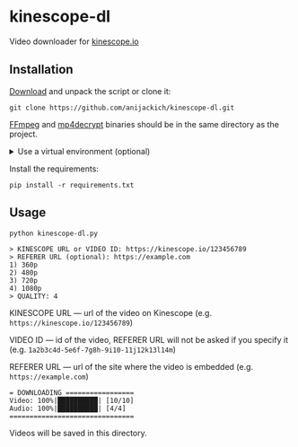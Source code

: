 # kinescope-dl
Video downloader for [kinescope.io](https://kinescope.io)

## Installation
[Download](https://github.com/anijackich/kinescope-dl/archive/refs/heads/master.zip) and unpack the script or clone it:
```commandline
git clone https://github.com/anijackich/kinescope-dl.git
```
[FFmpeg](https://ffmpeg.org/download.html) and [mp4decrypt](https://www.bento4.com/downloads/) binaries should be in the same directory as the project.

<details>
<summary>Use a virtual environment (optional)</summary>

```commandline
python -m venv venv
```
On Windows, run:
```commandline
venv\Scripts\activate.bat
```
On Unix or MacOS, run:
```commandline
source venv/bin/activate
```
</details>
 
Install the requirements:
```commandline
pip install -r requirements.txt
```

## Usage
```commandline
python kinescope-dl.py
```
```
> KINESCOPE URL or VIDEO ID: https://kinescope.io/123456789
> REFERER URL (optional): https://example.com
1) 360p
2) 480p
3) 720p
4) 1080p
> QUALITY: 4
```
KINESCOPE URL — url of the video on Kinescope (e.g. ```https://kinescope.io/123456789```)

VIDEO ID — id of the video, REFERER URL will not be asked if you specify it (e.g. ```1a2b3c4d-5e6f-7g8h-9i10-11j12k13l14m```)

REFERER URL — url of the site where the video is embedded (e.g. ```https://example.com```)
```
= DOWNLOADING =================
Video: 100%|██████████| [10/10]
Audio: 100%|██████████| [4/4]
===============================
```
Videos will be saved in this directory. 